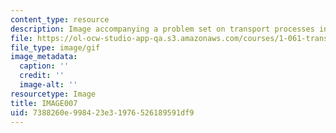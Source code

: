```yaml
---
content_type: resource
description: Image accompanying a problem set on transport processes in the environment.
file: https://ol-ocw-studio-app-qa.s3.amazonaws.com/courses/1-061-transport-processes-in-the-environment-fall-2008/7388260e998423e31976526189591df9_IMAGE007.GIF
file_type: image/gif
image_metadata:
  caption: ''
  credit: ''
  image-alt: ''
resourcetype: Image
title: IMAGE007
uid: 7388260e-9984-23e3-1976-526189591df9
---
```

